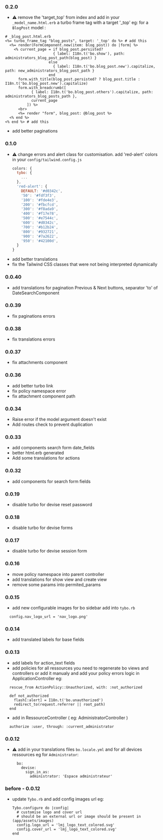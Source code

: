 ### 0.2.0
- :warning: remove the 'target_top' from index and add in your `_model_name.html.erb` a turbo frame  tag with a target '_top' 
  eg: for a `BlogPost` model :
```
# _blog_post.html.erb
<%= turbo_frame_tag "blog_posts", target: '_top' do %> # add this
  <%= render(FormComponent.new(item: blog_post)) do |form| %>
    <% current_page = if blog_post.persisted?
                      { label: I18n.t('bo.show'), path: administrators_blog_post_path(blog_post) }
                    else
                      { label: I18n.t('bo.blog_post.new').capitalize, path: new_administrators_blog_post_path }
                    end
      form.with_title(blog_post.persisted? ? blog_post.title : I18n.t('bo.blog_post.new').capitalize)
      form.with_breadcrumb([
            { label: I18n.t('bo.blog_post.others').capitalize, path: administrators_blog_posts_path },
            current_page
          ]) %>
      <br>
      <%= render "form", blog_post: @blog_post %>
  <% end %>
<% end %> # add this
```
- add better paginations
### 0.1.0
- :warning: change errors and alert class for customisation.
  add 'red-alert' colors in your `config/tailwind.config.js`
  ```js
  colors: {
    tybo: {
      ...
    },
    'red-alert': {
      DEFAULT: '#d0342c',
      '50': '#fdf3f3',
      '100': '#fde4e3',
      '200': '#fbcfcd',
      '300': '#f8ada9',
      '400': '#f17e78',
      '500': '#e7544c',
      '600': '#d0342c',
      '700': '#b12b24',
      '800': '#932721',
      '900': '#7a2622',
      '950': '#42100d',
    }
  }
  ```
- add better translations
- fix the Tailwind CSS classes that were not being interpreted dynamically
### 0.0.40
- add translations for pagination Previous & Next buttons, separator 'to' of DateSearchComponent
### 0.0.39
- fix paginations errors
### 0.0.38
- fix translations errors
### 0.0.37
- fix attachments component
### 0.0.36
- add better turbo link
- fix policy namespace error
- fix attachment component path
### 0.0.34
- Raise error if the model argument doesn't exist
- Add routes check to prevent duplication
### 0.0.33
- add components search form date_fields 
- better html.erb generated
- Add some translations for actions
### 0.0.32
- add components for search form fields
### 0.0.19
- disable turbo for devise reset password
### 0.0.18
- disable turbo for devise forms
### 0.0.17
- disable turbo for devise session form
### 0.0.16
- move policy namespace into parent controller
- add translations for show view and create view
- remove some params into permited_params 
### 0.0.15
- add new configurable images for bo sidebar
add into `tybo.rb`
```
  config.nav_logo_url = 'nav_logo.png'
```
### 0.0.14
- add translated labels for base fields
### 0.0.13
- add labels for action_text fields
- add policies for all ressources
  you need to regenerate bo views and controllers or add it manualy and add your policy errors logic in ApplicationController eg:
```
  rescue_from ActionPolicy::Unauthorized, with: :not_authorized

  def not_authorized
    flash[:alert] = I18n.t('bo.unauthorized')
    redirect_to(request.referrer || root_path)
  end
```
- add in RessourceController ( eg: AdministratorController )
```
  authorize :user, through: :current_administrator
```

### 0.0.12
- :warning: add in your translations files `bo.locale.yml` and for all devices ressources
  eg for `Administrator`: 
  ```
    bo:
      devise:
        sign_in_as:
          administrator: 'Espace administrateur'
  ```
### before - 0.0.12
- update `Tybo.rb` and add config images url
  eg: 
  ```
  Tybo.configure do |config|
    # customise logo and cover url
    # should be an external url or image should be present in (app/assets/images)
    config.logo_url = 'lmj_logo_text_colored.svg'
    config.cover_url = 'lmj_logo_text_colored.svg'
  end
  ```
